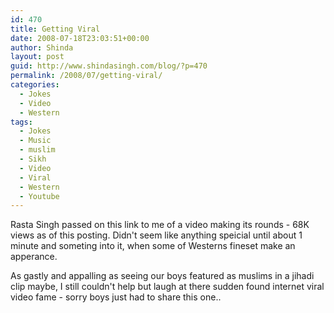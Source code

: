 ```yaml
---
id: 470
title: Getting Viral
date: 2008-07-18T23:03:51+00:00
author: Shinda
layout: post
guid: http://www.shindasingh.com/blog/?p=470
permalink: /2008/07/getting-viral/
categories:
  - Jokes
  - Video
  - Western
tags:
  - Jokes
  - Music
  - muslim
  - Sikh
  - Video
  - Viral
  - Western
  - Youtube
---
```

Rasta Singh passed on this link to me of a video making its rounds - 68K views as of this posting. Didn't seem like anything speicial until about 1 minute and someting into it, when some of Westerns fineset make an apperance.

As gastly and appalling as seeing our boys featured as muslims in a jihadi clip maybe, I still couldn't help but laugh at there sudden found internet viral video fame - sorry boys just had to share this one..

<p style="text-align: center;">
</p>